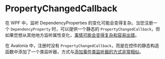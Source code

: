 # PropertyChangedCallback

在 WPF 中，监听 DependencyProperties 的变化可能会变得复杂。当您注册一个 `DependencyProperty` 时，可以提供一个静态的 `PropertyChangedCallback`，但如果您想从其他地方监听属性变化，[事情可能会变得复杂和容易出错](https://stackoverflow.com/questions/23682232)。

在 Avalonia 中，注册时没有 `PropertyChangedCallback`，而是在控件的静态构造函数中添加了一个类监听器，方式与[添加事件类监听器的方式非常相似](../../guides/data-binding/binding-from-code#subscribing-to-a-property-on-any-object)。

